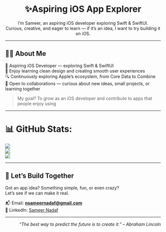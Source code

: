 <h1 align="center">✨Aspiring iOS App Explorer</h1>

<p align="center">
  I’m Sameer, an aspiring iOS developer exploring Swift & SwiftUI.<br />  
  Curious, creative, and eager to learn — if it’s an idea, I want to try building it on iOS.
</p> 
  
---

## 👨‍💻 About Me  
📱 Aspiring iOS Developer — exploring Swift & SwiftUI  
🎨 Enjoy learning clean design and creating smooth user experiences  
🔍 Continuously exploring Apple’s ecosystem, from Core Data to Combine  
🤝 Open to collaborations — curious about new ideas, small projects, or learning together  
> My goal? To grow as an iOS developer and contribute to apps that people enjoy using

---
# 📊 GitHub Stats:
![](https://github-readme-stats.vercel.app/api?username=SameerNadaf&theme=aura&hide_border=false&include_all_commits=false&count_private=false)<br/>
![](https://nirzak-streak-stats.vercel.app/?user=SameerNadaf&theme=aura&hide_border=false)<br/>
![](https://github-readme-stats.vercel.app/api/top-langs/?username=SameerNadaf&theme=aura&hide_border=false&include_all_commits=false&count_private=false&layout=compact)

---

## 🤝 Let’s Build Together  
Got an app idea? Something simple, fun, or even crazy?  
Let’s see if we can make it real.  

📬 Email: **nsameernadaf@gmail.com**  
💼 LinkedIn: [Sameer Nadaf](https://www.linkedin.com/in/sameer-nadaf-92447b21a/)  

---

<p align="right"><i>“The best way to predict the future is to create it.” – Abraham Lincoln</i></p>
